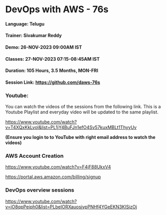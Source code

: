 # DevOps with AWS - 76s

#### Language: Telugu
#### Trainer: Sivakumar Reddy
#### Demo: 26-NOV-2023 09:00AM IST
#### Classes: 27-NOV-2023 07:15-08:45AM IST
#### Duration: 105 Hours, 3.5 Months, MON-FRI

#### Session Link: https://github.com/daws-76s

### Youtube:

You can watch the videos of the sessions from the following link. This is a Youtube Playlist and everyday video will be updated to the same playlist.

https://www.youtube.com/watch?v=T4XQxKkLvoI&list=PL1jY4BuFJn1efO4Sv57kuxMBLt1ThyyUv

**(Ensure you login to to YouTube with right email address to watch the videos)**

### AWS Account Creation

https://www.youtube.com/watch?v=F4jF88UkxV4

https://portal.aws.amazon.com/billing/signup

### DevOps overview sessions

https://www.youtube.com/watch?v=iO8qpPeiph0&list=PLbeIORXauosjypPNHf4YGeEKN3KlSjzOj


